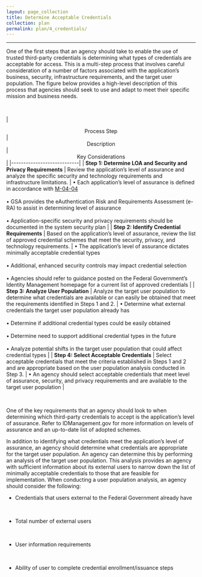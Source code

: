 ```yaml
---
layout: page_collection
title: Determine Acceptable Credentials
collection: plan
permalink: plan/4_credentials/
---
```

<script>
$(function() {
  $( "#accordion" ).accordion({
    heightStyle: "content",
    collapsible: "true",
    active: "false"
  });
});
</script>
-------------------------------------------------------------

One of the first steps that an agency should take to enable the use of trusted third-party credentials is determining what types of credentials are acceptable for access. This is a multi-step process that involves careful consideration of a number of factors associated with the application’s business, security, infrastructure requirements, and the target user population. The figure below provides a high-level description of this process that agencies should seek to use and adapt to meet their specific mission and business needs.

<br>

| <center> Process Step </center> | <center> Description </center> | <center> Key Considerations </center> |
|----------------------------|
| **Step 1: Determine LOA and Security and Privacy Requirements** | Review the application’s level of assurance and analyze the specific security and technology requirements and infrastructure limitations. | •	Each application’s level of assurance is defined in accordance with [M-04-04](https://www.whitehouse.gov/sites/default/files/omb/memoranda/fy04/m04-04.pdf) <br><br> • GSA provides the eAuthentication Risk and Requirements Assessment (e-RA) to assist in determining level of assurance <br><br> • Application-specific security and privacy requirements should be documented in the system security plan |
| **Step 2: Identify Credential Requirements** | Based on the application’s level of assurance, review the list of approved credential schemes that meet the security, privacy, and technology requirements. | • The application’s level of assurance dictates minimally acceptable credential types <br><br> • Additional, enhanced security controls may impact credential selection <br><br> •	Agencies should refer to guidance posted on the Federal Government’s Identity Management homepage for a current list of approved credentials |
| **Step 3: Analyze User Population** | Analyze the target user population to determine what credentials are available or can easily be obtained that meet the requirements identified in Steps 1 and 2. | • Determine what external credentials the target user population already has <br><br> • Determine if additional credential types could be easily obtained <br><br> • Determine need to support additional credential types in the future <br><br> • Analyze potential shifts in the target user population that could affect credential types |
| **Step 4: Select Acceptable Credentials** | Select acceptable credentials that meet the criteria established in Steps 1 and 2 and are appropriate based on the user population analysis conducted in Step 3. | • An agency should select acceptable credentials that meet level of assurance, security, and privacy requirements and are available to the target user population |

<br>

One of the key requirements that an agency should look to when determining which third-party credentials to accept is the application’s level of assurance. Refer to IDManagement.gov for more information on levels of assurance and an up-to-date list of adopted schemes. 

In addition to identifying what credentials meet the application’s level of assurance, an agency should determine what credentials are appropriate for the target user population. An agency can determine this by performing an analysis of the target user population. This analysis provides an agency with sufficient information about its external users to narrow down the list of minimally acceptable credentials to those that are feasible for implementation. When conducting a user population analysis, an agency should consider the following:

* Credentials that users external to the Federal Government already have 
<br>

* Total number of external users
<br>

* User information requirements
<br>

* Ability of user to complete credential enrollment/issuance steps 







 
